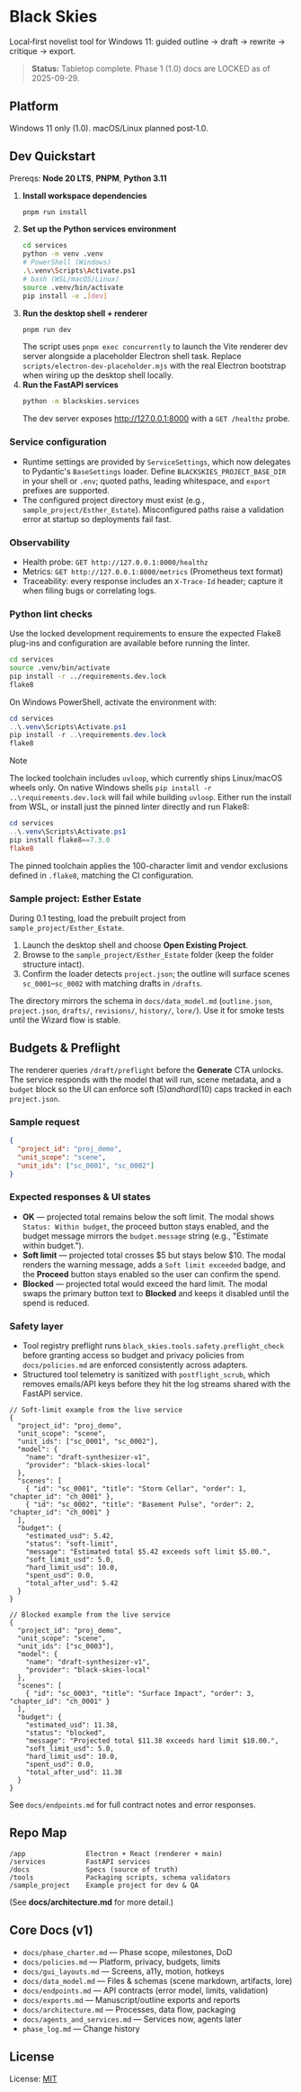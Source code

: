# Black Skies

Local‑first novelist tool for Windows 11: guided outline → draft → rewrite → critique → export.

> **Status:** Tabletop complete. Phase 1 (1.0) docs are LOCKED as of 2025-09-29.

## Platform
Windows 11 only (1.0). macOS/Linux planned post‑1.0.

## Dev Quickstart
Prereqs: **Node 20 LTS**, **PNPM**, **Python 3.11**

1. **Install workspace dependencies**
   ```bash
   pnpm run install
   ```
2. **Set up the Python services environment**
   ```bash
   cd services
   python -m venv .venv
   # PowerShell (Windows)
   .\.venv\Scripts\Activate.ps1
   # bash (WSL/macOS/Linux)
   source .venv/bin/activate
   pip install -e .[dev]
   ```
3. **Run the desktop shell + renderer**
   ```bash
   pnpm run dev
   ```
   The script uses `pnpm exec concurrently` to launch the Vite renderer dev server alongside a placeholder Electron shell task. Replace `scripts/electron-dev-placeholder.mjs` with the real Electron bootstrap when wiring up the desktop shell locally.
4. **Run the FastAPI services**
   ```bash
   python -m blackskies.services
   ```
   The dev server exposes http://127.0.0.1:8000 with a `GET /healthz` probe.

### Service configuration

- Runtime settings are provided by `ServiceSettings`, which now delegates to Pydantic's `BaseSettings` loader. Define
  `BLACKSKIES_PROJECT_BASE_DIR` in your shell or `.env`; quoted paths, leading whitespace, and `export` prefixes are supported.
- The configured project directory must exist (e.g., `sample_project/Esther_Estate`). Misconfigured paths raise a validation
  error at startup so deployments fail fast.

### Observability

- Health probe: `GET http://127.0.0.1:8000/healthz`
- Metrics: `GET http://127.0.0.1:8000/metrics` (Prometheus text format)
- Traceability: every response includes an `X-Trace-Id` header; capture it when filing bugs or correlating logs.

### Python lint checks

Use the locked development requirements to ensure the expected Flake8 plug-ins and configuration are available before running
the linter.

```bash
cd services
source .venv/bin/activate
pip install -r ../requirements.dev.lock
flake8
```

On Windows PowerShell, activate the environment with:

```powershell
cd services
..\.venv\Scripts\Activate.ps1
pip install -r ..\requirements.dev.lock
flake8
```

> [!NOTE]
> The locked toolchain includes `uvloop`, which currently ships Linux/macOS wheels only. On native Windows shells `pip install -r ..\requirements.dev.lock` will fail while building `uvloop`. Either run the install from WSL, or install just the pinned linter directly and run Flake8:
>
> ```powershell
> cd services
> ..\.venv\Scripts\Activate.ps1
> pip install flake8==7.3.0
> flake8
> ```

The pinned toolchain applies the 100-character limit and vendor exclusions defined in `.flake8`, matching the CI configuration.

### Sample project: Esther Estate

During 0.1 testing, load the prebuilt project from `sample_project/Esther_Estate`.

1. Launch the desktop shell and choose **Open Existing Project**.
2. Browse to the `sample_project/Esther_Estate` folder (keep the folder structure intact).
3. Confirm the loader detects `project.json`; the outline will surface scenes `sc_0001`–`sc_0002` with matching drafts in `/drafts`.

The directory mirrors the schema in `docs/data_model.md` (`outline.json`, `project.json`, `drafts/`, `revisions/`, `history/`, `lore/`). Use it for smoke tests until the Wizard flow is stable.

## Budgets & Preflight
The renderer queries `/draft/preflight` before the **Generate** CTA unlocks. The service responds with the model that will run,
scene metadata, and a `budget` block so the UI can enforce soft ($5) and hard ($10) caps tracked in each `project.json`.

### Sample request
```json
{
  "project_id": "proj_demo",
  "unit_scope": "scene",
  "unit_ids": ["sc_0001", "sc_0002"]
}
```

### Expected responses & UI states
- **OK** — projected total remains below the soft limit. The modal shows `Status: Within budget`, the proceed button stays
  enabled, and the budget message mirrors the `budget.message` string (e.g., "Estimate within budget.").
- **Soft limit** — projected total crosses $5 but stays below $10. The modal renders the warning message, adds a `Soft limit
  exceeded` badge, and the **Proceed** button stays enabled so the user can confirm the spend.
- **Blocked** — projected total would exceed the hard limit. The modal swaps the primary button text to **Blocked** and keeps it
  disabled until the spend is reduced.

### Safety layer
- Tool registry preflight runs `black_skies.tools.safety.preflight_check` before granting access so budget and privacy policies
  from `docs/policies.md` are enforced consistently across adapters.
- Structured tool telemetry is sanitized with `postflight_scrub`, which removes emails/API keys before they hit the log streams
  shared with the FastAPI service.

```jsonc
// Soft-limit example from the live service
{
  "project_id": "proj_demo",
  "unit_scope": "scene",
  "unit_ids": ["sc_0001", "sc_0002"],
  "model": {
    "name": "draft-synthesizer-v1",
    "provider": "black-skies-local"
  },
  "scenes": [
    { "id": "sc_0001", "title": "Storm Cellar", "order": 1, "chapter_id": "ch_0001" },
    { "id": "sc_0002", "title": "Basement Pulse", "order": 2, "chapter_id": "ch_0001" }
  ],
  "budget": {
    "estimated_usd": 5.42,
    "status": "soft-limit",
    "message": "Estimated total $5.42 exceeds soft limit $5.00.",
    "soft_limit_usd": 5.0,
    "hard_limit_usd": 10.0,
    "spent_usd": 0.0,
    "total_after_usd": 5.42
  }
}
```

```jsonc
// Blocked example from the live service
{
  "project_id": "proj_demo",
  "unit_scope": "scene",
  "unit_ids": ["sc_0003"],
  "model": {
    "name": "draft-synthesizer-v1",
    "provider": "black-skies-local"
  },
  "scenes": [
    { "id": "sc_0003", "title": "Surface Impact", "order": 3, "chapter_id": "ch_0001" }
  ],
  "budget": {
    "estimated_usd": 11.38,
    "status": "blocked",
    "message": "Projected total $11.38 exceeds hard limit $10.00.",
    "soft_limit_usd": 5.0,
    "hard_limit_usd": 10.0,
    "spent_usd": 0.0,
    "total_after_usd": 11.38
  }
}
```

See `docs/endpoints.md` for full contract notes and error responses.

## Repo Map
```
/app               Electron + React (renderer + main)
/services          FastAPI services
/docs              Specs (source of truth)
/tools             Packaging scripts, schema validators
/sample_project    Example project for dev & QA
```
(See **docs/architecture.md** for more detail.)

## Core Docs (v1)
- `docs/phase_charter.md` — Phase scope, milestones, DoD
- `docs/policies.md` — Platform, privacy, budgets, limits
- `docs/gui_layouts.md` — Screens, a11y, motion, hotkeys
- `docs/data_model.md` — Files & schemas (scene markdown, artifacts, lore)
- `docs/endpoints.md` — API contracts (error model, limits, validation)
- `docs/exports.md` — Manuscript/outline exports and reports
- `docs/architecture.md` — Processes, data flow, packaging
- `docs/agents_and_services.md` — Services now, agents later
- `phase_log.md` — Change history

## License
License: [MIT](LICENSE.txt)
